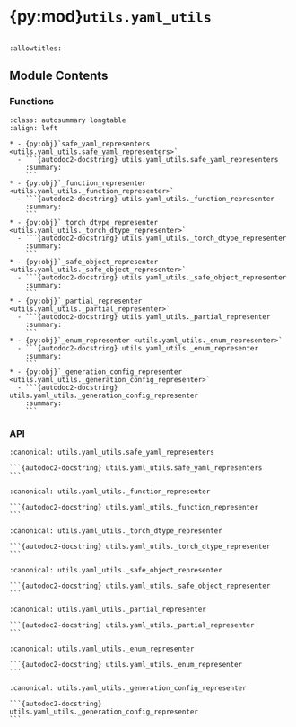 # {py:mod}`utils.yaml_utils`

```{py:module} utils.yaml_utils
```

```{autodoc2-docstring} utils.yaml_utils
:allowtitles:
```

## Module Contents

### Functions

````{list-table}
:class: autosummary longtable
:align: left

* - {py:obj}`safe_yaml_representers <utils.yaml_utils.safe_yaml_representers>`
  - ```{autodoc2-docstring} utils.yaml_utils.safe_yaml_representers
    :summary:
    ```
* - {py:obj}`_function_representer <utils.yaml_utils._function_representer>`
  - ```{autodoc2-docstring} utils.yaml_utils._function_representer
    :summary:
    ```
* - {py:obj}`_torch_dtype_representer <utils.yaml_utils._torch_dtype_representer>`
  - ```{autodoc2-docstring} utils.yaml_utils._torch_dtype_representer
    :summary:
    ```
* - {py:obj}`_safe_object_representer <utils.yaml_utils._safe_object_representer>`
  - ```{autodoc2-docstring} utils.yaml_utils._safe_object_representer
    :summary:
    ```
* - {py:obj}`_partial_representer <utils.yaml_utils._partial_representer>`
  - ```{autodoc2-docstring} utils.yaml_utils._partial_representer
    :summary:
    ```
* - {py:obj}`_enum_representer <utils.yaml_utils._enum_representer>`
  - ```{autodoc2-docstring} utils.yaml_utils._enum_representer
    :summary:
    ```
* - {py:obj}`_generation_config_representer <utils.yaml_utils._generation_config_representer>`
  - ```{autodoc2-docstring} utils.yaml_utils._generation_config_representer
    :summary:
    ```
````

### API

````{py:function} safe_yaml_representers() -> collections.abc.Generator[None, None, None]
:canonical: utils.yaml_utils.safe_yaml_representers

```{autodoc2-docstring} utils.yaml_utils.safe_yaml_representers
```
````

````{py:function} _function_representer(dumper, data)
:canonical: utils.yaml_utils._function_representer

```{autodoc2-docstring} utils.yaml_utils._function_representer
```
````

````{py:function} _torch_dtype_representer(dumper, data)
:canonical: utils.yaml_utils._torch_dtype_representer

```{autodoc2-docstring} utils.yaml_utils._torch_dtype_representer
```
````

````{py:function} _safe_object_representer(dumper, data)
:canonical: utils.yaml_utils._safe_object_representer

```{autodoc2-docstring} utils.yaml_utils._safe_object_representer
```
````

````{py:function} _partial_representer(dumper, data)
:canonical: utils.yaml_utils._partial_representer

```{autodoc2-docstring} utils.yaml_utils._partial_representer
```
````

````{py:function} _enum_representer(dumper, data)
:canonical: utils.yaml_utils._enum_representer

```{autodoc2-docstring} utils.yaml_utils._enum_representer
```
````

````{py:function} _generation_config_representer(dumper, data)
:canonical: utils.yaml_utils._generation_config_representer

```{autodoc2-docstring} utils.yaml_utils._generation_config_representer
```
````
